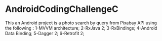 # AndroidCodingChallengeC
This an Android project is a photo search by query from Pixabay API using the following :
1-MVVM architecture;
2-RxJava 2;
3-RxBindings;
4-Android Data Binding;
5-Dagger 2;
6-Retrofit 2;


